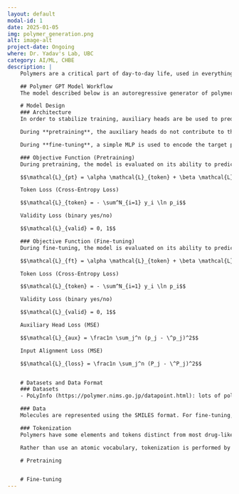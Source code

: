 ```yaml
---
layout: default
modal-id: 1
date: 2025-01-05
img: polymer_generation.png
alt: image-alt
project-date: Ongoing
where: Dr. Yadav's Lab, UBC
category: AI/ML, CHBE
description: |
    Polymers are a critical part of day-to-day life, used in everything from plastics to clothes. As we seek to reduce our reliance on petroleum-derived products, the source of many modern polymers, there is an increasing push to develop new polymers that use organic molecules as a feedstock. The search space of possible polymers is too massive to ever explore experimentally. So, we need to extract valuable insights from a massive space governed by complex relationships - seems like a perfect use case for AI. The problem at hand is generative, making it a little more complex. The post below is an up-to-date summary of our approach. As changes are made, I'll change the main text below and add a comment to the bottom describing the update.

    ## Polymer GPT Model Workflow
    The model described below is an autoregressive generator of polymers based using desired properties as input. Training consists of two stages: pre-training on chemical molecules without property direction, and training on polymers using properties to guide the generation process.

    # Model Design
    ### Architecture
    In order to stabilize training, auxiliary heads are be used to predict the difference between the desired and \"true\" properties of the generated molecule. Additional prediction heads should provide more nuanced gradients to guide model training. The main head of the model predicts the next token given the input sequence. The model architecture changes slightly between pretraining and fine-tuning. 

    During **pretraining**, the auxiliary heads do not contribute to the loss, and a 0 embedding is fed in the place of target properties. The model is trained to generate the example molecules starting with after a \<start> token and terminating in an \<end> token. 

    During **fine-tuning**, a simple MLP is used to encode the target properties into an embedding (the same size as the token embeddings). This is prepended to the \<start> token before inference. During training, a molecule's known properties are used the target.

    ### Objective Function (Pretraining)
    During pretraining, the model is evaluated on its ability to predict the correct next token with the objective function, and whether the final molecule is chemically valid: 

    $$\mathcal{L}_{pt} = \alpha \mathcal{L}_{token} + \beta \mathcal{L}_{valid}$$

    Token Loss (Cross-Entropy Loss)

    $$\mathcal{L}_{token} = - \sum^N_{i=1} y_i \ln p_i$$

    Validity Loss (binary yes/no)

    $$\mathcal{L}_{valid} = 0, 1$$

    ### Objective Function (Fine-tuning)
    During fine-tuning, the model is evaluated on its ability to predict the correct next token and the validity of the generated molecule, as well as how closely the properties of the final molecule align with the input properties and how well each of the auxiliary head properties are predicted. Each of these objectives is weights according to the parameters $$\alpha$$, $$\beta$$, $$\gamma$$, and $$\delta$$ to produce the objective function:

    $$\mathcal{L}_{ft} = \alpha \mathcal{L}_{token} + \beta \mathcal{L}_{valid} + \gamma \mathcal{L}_{aux} + \delta \mathcal{L}_{align} $$

    Token Loss (Cross-Entropy Loss)

    $$\mathcal{L}_{token} = - \sum^N_{i=1} y_i \ln p_i$$

    Validity Loss (binary yes/no)

    $$\mathcal{L}_{valid} = 0, 1$$

    Auxiliary Head Loss (MSE)

    $$\mathcal{L}_{aux} = \frac1n \sum_j^n (p_j - \^p_j)^2$$

    Input Alignment Loss (MSE)

    $$\mathcal{L}_{loss} = \frac1n \sum_j^n (P_j - \^P_j)^2$$


    # Datasets and Data Format
    ### Datasets
    - PoLyInfo (https://polymer.nims.go.jp/datapoint.html): lots of polymer structure/property pairs

    ### Data
    Molecules are represented using the SMILES format. For fine-tuning, property targets are normalized according to XXX. Missing properties are imputed using dedicated property models according to the scheme scheme below. 

    ### Tokenization
    Polymers have some elements and tokens distinct from most drug-like molecules (that form the foundation of many available datasets). In particular, metals may be present and * is used in some datasets to indicate polymerization points. Tokenization is performed using the INSERT dataset of experimentally-validated polymers. Any molecules containing tokens not in the vocabulary are removed from training.

    Rather than use an atomic vocabulary, tokenization is performed by sequentially merging the two most common adjacent tokens until a chosen vocabulary size is achieved. 

    # Pretraining


    # Fine-tuning
---
```

